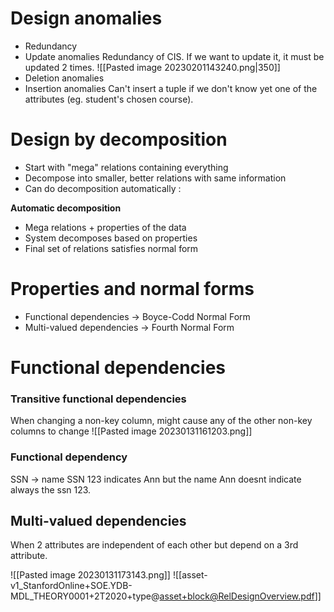 
# Design anomalies

- Redundancy
- Update anomalies
Redundancy of CIS. If we want to update it, it must be updated 2 times.
![[Pasted image 20230201143240.png|350]]
- Deletion anomalies
- Insertion anomalies
Can't insert a tuple if we don't know yet one of the attributes (eg. student's chosen course).

# Design by decomposition

- Start with "mega" relations containing everything
- Decompose into smaller, better relations with same information
- Can do decomposition automatically :

**Automatic decomposition**
- Mega relations + properties of the data
- System decomposes based on properties
- Final set of relations satisfies normal form

# Properties and normal forms

- Functional dependencies -> Boyce-Codd Normal Form
- Multi-valued dependencies -> Fourth Normal Form

# Functional dependencies

### Transitive functional dependencies
When changing a non-key column, might cause any of the other non-key columns to change
![[Pasted image 20230131161203.png]]

### Functional dependency

SSN -> name
SSN 123 indicates Ann but the name Ann doesnt indicate always the ssn 123.

## Multi-valued dependencies

When 2 attributes are independent of each other but depend on a 3rd attribute.

![[Pasted image 20230131173143.png]]
![[asset-v1_StanfordOnline+SOE.YDB-MDL_THEORY0001+2T2020+type@asset+block@RelDesignOverview.pdf]]
